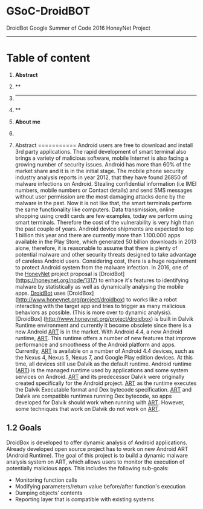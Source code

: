 # GSoC-DroidBOT
DroidBot Google Summer of Code 2016 HoneyNet Project
*****************************************************
Table of content
================

1. **Abstract** 
2. **
3. ****
4. **
5. **About me**
6. 

1. Abstract
===========
Android users are free to download and install 3rd party applications. The rapid development of smart terminal also brings a variety of malicious software, mobile Internet is also facing a growing number of security issues. Android has more than 60% of the market share and it is in the initial stage. The mobile phone security industry analysis reports in year 2012, that they have found 26850 of malware infections on Android. Stealing confidential information (i.e IMEI numbers, mobile numbers or Contact details) and send SMS messages without user permission are the most damaging attacks done by the malware in the past. Now it is not like that, the smart terminals perform the same functionality like computers. Data transmission, online shopping using credit cards are few examples, today we perform using smart terminals. Therefore the cost of the vulnerability is very high than the past couple of years. Android device shipments are expected to top 1 billion this year and there are currently more than 1.100.000 apps available in the Play Store, which generated 50 billion downloads in 2013 alone, therefore, it is reasonable to assume that there is plenty of potential malware and other security threats designed to take advantage of careless Android users. Considering cost, there is a huge requirement to protect Android system from the malware infection. 
In 2016, one of the [HoneyNet](https://honeynet.org) project proposal is 
[DroidBot] (https://honeynet.org/node/1317) to enhace it's features to identifying malware by statistically as well as dynamically analysing the mobile apps. [DroidBot](https://honeynet.org/node/1317) uses 
[DroidBox] (http://www.honeynet.org/project/droidbox) to works like a robot interacting with the target app and tries to trigger as many malicious behaviors as possible. (This is more over to dynamic analysis).
[DroidBox] (http://www.honeynet.org/project/droidbox) is built in Dalvik Runtime environment and currently it become obsolete since there is a new Android [ART](https://en.wikipedia.org/wiki/Android_Runtime) is in the market. With Android 4.4, a new Android runtime, [ART](https://en.wikipedia.org/wiki/Android_Runtime). This runtime offers a number of new features that improve performance and smoothness of the Android platform and apps. Currently, [ART](https://en.wikipedia.org/wiki/Android_Runtime) is available on a number of Android 4.4 devices, such as the Nexus 4, Nexus 5, Nexus 7, and Google Play edition devices. At this time, all devices still use Dalvik as the default runtime. Android runtime ([ART](https://en.wikipedia.org/wiki/Android_Runtime)) is the managed runtime used by applications and some system services on Android. [ART](https://en.wikipedia.org/wiki/Android_Runtime) and its predecessor Dalvik were originally created specifically for the Android project. [ART](https://en.wikipedia.org/wiki/Android_Runtime) as the runtime executes the Dalvik Executable format and Dex bytecode specification. [ART](https://en.wikipedia.org/wiki/Android_Runtime) and Dalvik are compatible runtimes running Dex bytecode, so apps developed for Dalvik should work when running with [ART](https://en.wikipedia.org/wiki/Android_Runtime). However, some techniques that work on Dalvik do not work on [ART](https://en.wikipedia.org/wiki/Android_Runtime).

1.2 Goals
---------
DroidBox is developed to offer dynamic analysis of Android applications. Already developed open source project has to work on new Android ART (Android Runtime). The goal of this project is to build a dynamic malware analysis system on ART, which allows users to monitor the execution of potentially malicious apps. This includes the following sub-goals:

 + Monitoring function calls
 + Modifying parameters/return value before/after function's execution
 + Dumping objects' contents
 + Reporting layer that is compatible with existing systems
